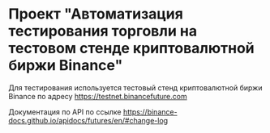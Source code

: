 # Проект "Автоматизация тестирования торговли на тестовом стенде криптовалютной биржи Binance"

Для тестирования используется тестовый стенд криптовалютной биржи Binance по адресу https://testnet.binancefuture.com

Документация по API по ссылке https://binance-docs.github.io/apidocs/futures/en/#change-log